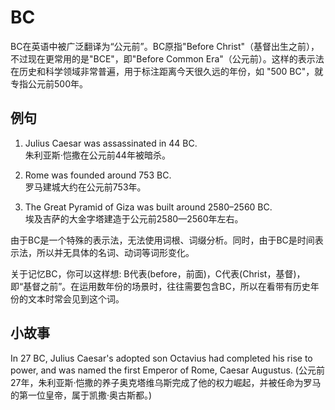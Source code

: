 # BC

BC在英语中被广泛翻译为“公元前”。BC原指"Before Christ"（基督出生之前），不过现在更常用的是"BCE"，即"Before Common Era"（公元前）。这样的表示法在历史和科学领域非常普遍，用于标注距离今天很久远的年份，如 "500 BC"，就专指公元前500年。

  

## 例句

  

1.  Julius Caesar was assassinated in 44 BC.  
    朱利亚斯·恺撒在公元前44年被暗杀。
    
      
    
2.  Rome was founded around 753 BC.  
    罗马建城大约在公元前753年。
    
      
    
3.  The Great Pyramid of Giza was built around 2580–2560 BC.  
    埃及吉萨的大金字塔建造于公元前2580—2560年左右。
    
      
    

  

由于BC是一个特殊的表示法，无法使用词根、词缀分析。同时，由于BC是时间表示法，所以并无具体的名词、动词等词形变化。

  

关于记忆BC，你可以这样想: B代表(before，前面)，C代表(Christ，基督)，即“基督之前”。在运用数年份的场景时，往往需要包含BC，所以在看带有历史年份的文本时常会见到这个词。

  

## 小故事

  

In 27 BC, Julius Caesar's adopted son Octavius had completed his rise to power, and was named the first Emperor of Rome, Caesar Augustus. (公元前27年，朱利亚斯·恺撒的养子奥克塔维乌斯完成了他的权力崛起，并被任命为罗马的第一位皇帝，属于凯撒·奥古斯都。)
